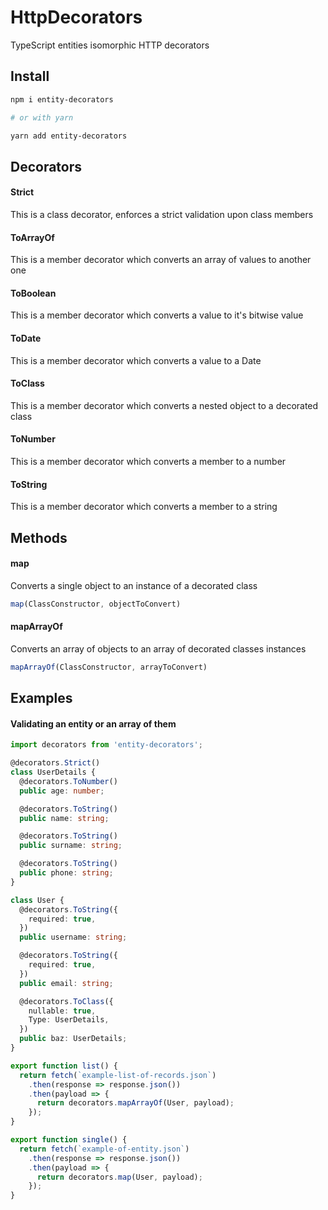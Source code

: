 # HttpDecorators

TypeScript entities isomorphic HTTP decorators

## Install

```bash
npm i entity-decorators

# or with yarn

yarn add entity-decorators
```

## Decorators

#### Strict

This is a class decorator, enforces a strict validation upon class members

#### ToArrayOf

This is a member decorator which converts an array of values to another one

#### ToBoolean

This is a member decorator which converts a value to it's bitwise value

#### ToDate

This is a member decorator which converts a value to a Date

#### ToClass

This is a member decorator which converts a nested object to a decorated class

#### ToNumber

This is a member decorator which converts a member to a number

#### ToString

This is a member decorator which converts a member to a string

## Methods

#### map

Converts a single object to an instance of a decorated class

```typescript
map(ClassConstructor, objectToConvert)
```

#### mapArrayOf

Converts an array of objects to an array of decorated classes instances

```typescript
mapArrayOf(ClassConstructor, arrayToConvert)
```

## Examples

#### Validating an entity or an array of them

```typescript
import decorators from 'entity-decorators';

@decorators.Strict()
class UserDetails {
  @decorators.ToNumber()
  public age: number;

  @decorators.ToString()
  public name: string;

  @decorators.ToString()
  public surname: string;

  @decorators.ToString()
  public phone: string;
}

class User {
  @decorators.ToString({
    required: true,
  })
  public username: string;

  @decorators.ToString({
    required: true,
  })
  public email: string;

  @decorators.ToClass({
    nullable: true,
    Type: UserDetails,
  })
  public baz: UserDetails;
}

export function list() {
  return fetch(`example-list-of-records.json`)
    .then(response => response.json())
    .then(payload => {
      return decorators.mapArrayOf(User, payload);
    });
}

export function single() {
  return fetch(`example-of-entity.json`)
    .then(response => response.json())
    .then(payload => {
      return decorators.map(User, payload);
    });
}
```

